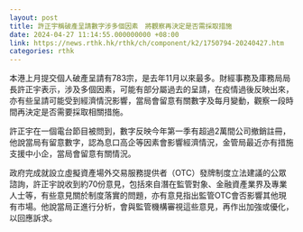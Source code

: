 ```yaml
---
layout: post
title: 許正宇稱破產呈請數字涉多個因素　將觀察再決定是否需採取措施
date: 2024-04-27 11:14:55.000000000 +08:00
link: https://news.rthk.hk/rthk/ch/component/k2/1750794-20240427.htm
categories: rthk
---
```


本港上月提交個人破產呈請有783宗，是去年11月以來最多。財經事務及庫務局局長許正宇表示，涉及多個因素，可能有部分屬過去的呈請，在疫情過後反映出來，亦有些呈請可能受到經濟情況影響，當局會留意有關數字及每月變動，觀察一段時間再決定是否需要採取相關措施。

許正宇在一個電台節目被問到，數字反映今年第一季有超過2萬間公司撤銷註冊，他說當局有留意數字，認為息口高企等因素會影響經濟情況，金管局最近亦有措施支援中小企，當局會留意有關情況。

政府完成就設立虛擬資產場外交易服務提供者（OTC）發牌制度立法建議的公眾諮詢，許正宇說收到約70份意見，包括來自潛在監管對象、金融資產業界及專業人士等，有些意見關於制度落實的問題，亦有意見指出監管OTC會否影響其他現有市場。他說當局正進行分析，會與監管機構審視這些意見，再作出加強或優化，以回應訴求。
